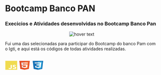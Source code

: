 # Bootcamp Banco PAN

<h3>Execicios e Atividades desenvolvidas no Bootcamp Banco Pan</h3>
<p align="center">
  <img src="https://lirp.cdn-website.com/dbd26f15/dms3rep/multi/opt/bancopan-logo+%281%29-1920w.png" width="350" title="hover text">
  <p>Fui uma das selecionadas para participar do Bootcamp do banco Pam com o Igti, e aqui está os códigos de todas atividades realizadas. </p>
</p>
<div style="display: inline_block"><br>
  <img align="center" alt="Rafa-Js" height="30" width="40" src="https://raw.githubusercontent.com/devicons/devicon/master/icons/javascript/javascript-plain.svg">
  <img align="center" alt="Rafa-HTML" height="30" width="40" src="https://raw.githubusercontent.com/devicons/devicon/master/icons/html5/html5-original.svg">
  <img align="center" alt="Rafa-CSS" height="30" width="40" src="https://raw.githubusercontent.com/devicons/devicon/master/icons/css3/css3-original.svg">
</div>

